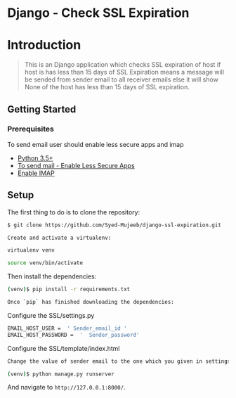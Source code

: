 # Django - Check SSL Expiration
# Introduction
> This is an Django application which checks 
>SSL expiration of host if host is has less than 15 days of 
>SSL Expiration means a message will be sended from sender email to all receiver emails else it will show None of the host has less 
>than 15 days of SSL expiration.
## Getting Started

### Prerequisites
To send email user should enable less secure apps and imap
- [Python 3.5+]()
- [To send mail - Enable Less Secure Apps](https://myaccount.google.com/lesssecureapps)
- [Enable IMAP](https://mail.google.com/mail/u/0/?tab=rm&ogbl#settings/fwdandpop)

## Setup

The first thing to do is to clone the repository:

```sh
$ git clone https://github.com/Syed-Mujeeb/django-ssl-expiration.git

Create and activate a virtualenv:

virtualenv venv

source venv/bin/activate 

```

Then install the dependencies:

```sh
(venv)$ pip install -r requirements.txt

Once `pip` has finished downloading the dependencies:

```

Configure the SSL/settings.py
```sh
EMAIL_HOST_USER =  ' Sender_email_id '
EMAIL_HOST_PASSWORD =  '  Sender_password'
```

Configure the SSL/template/index.html
```sh
Change the value of sender email to the one which you given in settings . This will avoid confusion and help us to know from which email we are sending the emails
```

```sh
(venv)$ python manage.py runserver
```

And navigate to `http://127.0.0.1:8000/`.
